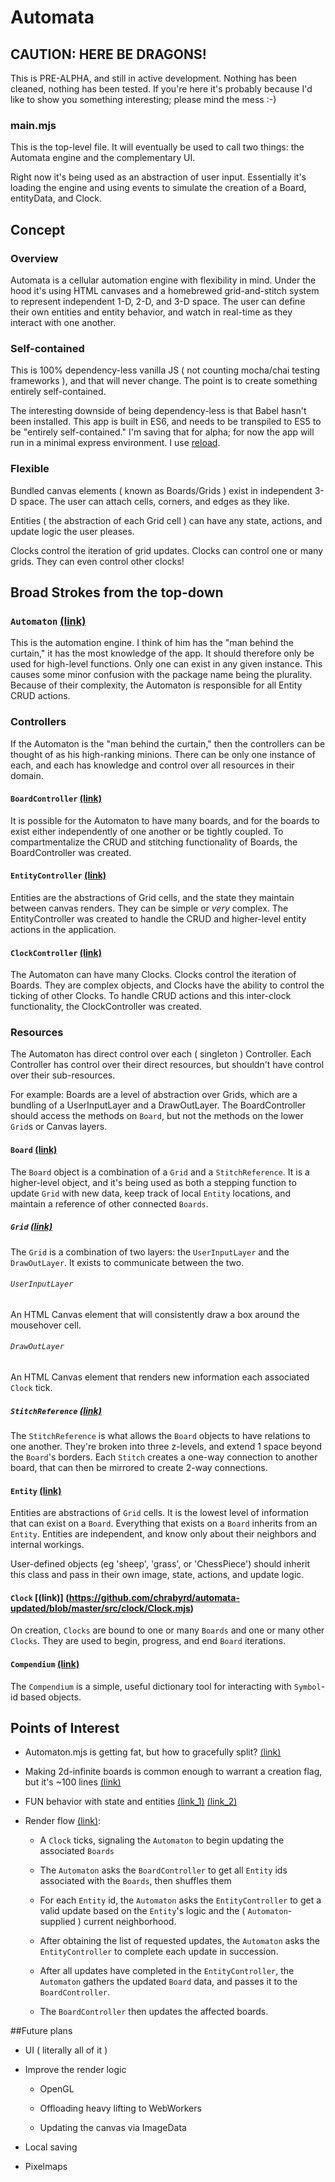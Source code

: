 # Automata

## CAUTION: HERE BE DRAGONS!

This is PRE-ALPHA, and still in active development. Nothing has been cleaned, nothing has been tested. If you're here it's probably because I'd like to show you something interesting; please mind the mess :-)

### main.mjs

This is the top-level file. It will eventually be used to call two things: the Automata engine and the complementary UI.

Right now it's being used as an abstraction of user input. Essentially it's loading the engine and using events to simulate the creation of a Board, entityData, and Clock.

## Concept

### Overview

Automata is a cellular automation engine with flexibility in mind. Under the hood it's using HTML canvases and a homebrewed grid-and-stitch system to represent independent 1-D, 2-D, and 3-D space. The user can define their own entities and entity behavior, and watch in real-time as they interact with one another.

### Self-contained

This is 100% dependency-less vanilla JS ( not counting mocha/chai testing frameworks ), and that will never change. The point is to create something entirely self-contained.

The interesting downside of being dependency-less is that Babel hasn't been installed. This app is built in ES6, and needs to be transpiled to ES5 to be "entirely self-contained." I'm saving that for alpha; for now the app will run in a minimal express environment. I use [reload](https://www.npmjs.com/package/reload).

### Flexible

Bundled canvas elements ( known as Boards/Grids ) exist in independent 3-D space. The user can attach cells, corners, and edges as they like.

Entities ( the abstraction of each Grid cell ) can have any state, actions, and update logic the user pleases.

Clocks control the iteration of grid updates. Clocks can control one or many grids. They can even control other clocks!

## Broad Strokes from the top-down

### `Automaton` [(link)](https://github.com/chrabyrd/automata-updated/blob/master/src/automaton/Automaton.mjs)

This is the automation engine. I think of him has the "man behind the curtain," it has the most knowledge of the app. It should therefore only be used for high-level functions. Only one can exist in any given instance. This causes some minor confusion with the package name being the plurality. Because of their complexity, the Automaton is responsible for all Entity CRUD actions.

### Controllers

If the Automaton is the "man behind the curtain," then the controllers can be thought of as his high-ranking minions. There can be only one instance of each, and each has knowledge and control over all resources in their domain.

#### `BoardController` [(link)](https://github.com/chrabyrd/automata-updated/blob/master/src/boardController/BoardController.mjs)

It is possible for the Automaton to have many boards, and for the boards to exist either independently of one another or be tightly coupled. To compartmentalize the CRUD and stitching functionality of Boards, the BoardController was created.

#### `EntityController` [(link)](https://github.com/chrabyrd/automata-updated/blob/master/src/entityController/EntityController.mjs)

Entities are the abstractions of Grid cells, and the state they maintain between canvas renders. They can be simple or _very_ complex. The EntityController was created to handle the CRUD and higher-level entity actions in the application.

#### `ClockController` [(link)](https://github.com/chrabyrd/automata-updated/blob/master/src/clockController/ClockController.mjs)

The Automaton can have many Clocks. Clocks control the iteration of Boards. They are complex objects, and Clocks have the ability to control the ticking of other Clocks. To handle CRUD actions and this inter-clock functionality, the ClockController was created.

### Resources

The Automaton has direct control over each ( singleton ) Controller. Each Controller has control over their direct resources, but shouldn't have control over their sub-resources. 

For example: Boards are a level of abstraction over Grids, which are a bundling of a UserInputLayer and a DrawOutLayer. The BoardController should access the methods on `Board`, but not the methods on the lower `Grid`s or Canvas layers.

#### `Board` [(link)](https://github.com/chrabyrd/automata-updated/blob/master/src/board/Board.mjs)

The `Board` object is a combination of a `Grid` and a `StitchReference`. It is a higher-level object, and it's being used as both a stepping function to update `Grid` with new data, keep track of local `Entity` locations, and maintain a reference of other connected `Boards`.

##### `Grid` [(link)](https://github.com/chrabyrd/automata-updated/tree/master/src/grid)

The `Grid` is a combination of two layers: the `UserInputLayer` and the `DrawOutLayer`. It exists to communicate between the two.

###### `UserInputLayer`

An HTML Canvas element that will consistently draw a box around the mousehover cell.

###### `DrawOutLayer`

An HTML Canvas element that renders new information each associated `Clock` tick.

##### `StitchReference` [(link)](https://github.com/chrabyrd/automata-updated/blob/master/src/tools/StitchReference.mjs)

The `StitchReference` is what allows the `Board` objects to have relations to one another. They're broken into three z-levels, and extend 1 space beyond the `Board`'s borders. Each `Stitch` creates a one-way connection to another board, that can then be mirrored to create 2-way connections.

#### `Entity` [(link)](https://github.com/chrabyrd/automata-updated/blob/master/src/entity/Entity.mjs)

Entities are abstractions of `Grid` cells. It is the lowest level of information that can exist on a `Board`. Everything that exists on a `Board` inherits from an `Entity`. Entities are independent, and know only about their neighbors and internal workings. 

User-defined objects (eg 'sheep', 'grass', or 'ChessPiece') should inherit this class and pass in their own image, state, actions, and update logic.

#### `Clock` [(link)] (https://github.com/chrabyrd/automata-updated/blob/master/src/clock/Clock.mjs)

On creation, `Clocks` are bound to one or many `Boards` and one or many other `Clocks`. They are used to begin, progress, and end `Board` iterations.

#### `Compendium` [(link)](https://github.com/chrabyrd/automata-updated/blob/master/src/compendium/Compendium.mjs)

The `Compendium` is a simple, useful dictionary tool for interacting with `Symbol`-id based objects.

## Points of Interest

* Automaton.mjs is getting fat, but how to gracefully split? [(link)](https://github.com/chrabyrd/automata-updated/blob/master/src/automaton/Automaton.mjs)

* Making 2d-infinite boards is common enough to warrant a creation flag, but it's ~100 lines [(link)](https://github.com/chrabyrd/automata-updated/blob/master/src/boardController/BoardController.mjs#L179)

* FUN behavior with state and entities [(link_1)](https://github.com/chrabyrd/automata-updated/blob/master/src/entity/Entity.mjs#L22) [(link_2)](https://github.com/chrabyrd/automata-updated/blob/master/src/entityController/EntityController.mjs#L19)

* Render flow [(link)](https://github.com/chrabyrd/automata-updated/blob/master/src/automaton/Automaton.mjs#L108): 

    * A `Clock` ticks, signaling the `Automaton` to begin updating the associated `Boards`

    * The `Automaton` asks the `BoardController` to get all `Entity` ids associated with the `Boards`, then shuffles them

    * For each `Entity` id, the `Automaton` asks the `EntityController` to get a valid update based on the `Entity`'s logic and the ( `Automaton`-supplied ) current neighborhood.

    * After obtaining the list of requested updates, the `Automaton` asks the `EntityController` to complete each update in succession. 

    * After all updates have completed in the `EntityController`, the `Automaton` gathers the updated `Board` data, and passes it to the `BoardController`.

    * The `BoardController` then updates the affected boards.

##Future plans

* UI ( literally all of it )
* Improve the render logic

    * OpenGL

    * Offloading heavy lifting to WebWorkers

    * Updating the canvas via ImageData

* Local saving
* Pixelmaps
